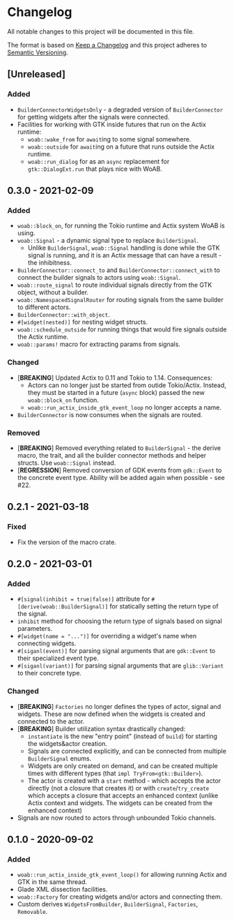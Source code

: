 # Changelog
All notable changes to this project will be documented in this file.

The format is based on [Keep a Changelog](http://keepachangelog.com/en/1.0.0/)
and this project adheres to [Semantic Versioning](http://semver.org/spec/v2.0.0.html).

## [Unreleased]
### Added
- `BuilderConnectorWidgetsOnly` - a degraded version of `BuilderConnector` for
  getting widgets after the signals were connected.
- Facilities for working with GTK inside futures that run on the Actix runtime:
  - `woab::wake_from` for `await`ing to some signal somewhere.
  - `woab::outside` for `await`ing on a future that runs outside the Actix runtime.
  - `woab::run_dialog` for as an `async` replacement for `gtk::DialogExt.run`
    that plays nice with WoAB.

## 0.3.0 - 2021-02-09
### Added
- `woab::block_on`, for running the Tokio runtime and Actix system WoAB is
  using.
- `woab::Signal` - a dynamic signal type to replace `BuilderSignal`.
  - Unlike `BuilderSignal`, `woab::Signal` handling is done while the GTK
    signal is running, and it is an Actix message that can have a result - the
    inhibitness.
- `BuilderConnector::connect_to` and `BuilderConnector::connect_with` to
  connect the builder signals to actors using `woab::Signal`.
- `woab::route_signal` to route individual signals directly from the GTK
  object, without a builder.
- `woab::NamespacedSignalRouter` for routing signals from the same builder to
  different actors.
- `BuilderConnector::with_object`.
- `#[widget(nested)]` for nesting widget structs.
- `woab::schedule_outside` for running things that would fire signals outside
  the Actix runtime.
- `woab::params!` macro for extracting params from signals.

### Changed
- [**BREAKING**] Updated Actix to 0.11 and Tokio to 1.14. Consequences:
  - Actors can no longer just be started from outide Tokio/Actix. Instead, they
    must be started in a future (`async` block) passed the new `woab::block_on`
    function.
  - `woab::run_actix_inside_gtk_event_loop` no longer accepts a name.
- `BuilderConnector` is now consumes when the signals are routed.

### Removed
- [**BREAKING**] Removed everything related to `BuilderSignal` - the derive
  macro, the trait, and all the builder connector methods and helper structs.
  Use `woab::Signal` instead.
- [**REGRESSION**] Removed conversion of GDK events from `gdk::Event` to the
  concrete event type. Ability will be added again when possible - see #22.

## 0.2.1 - 2021-03-18
### Fixed
- Fix the version of the macro crate.

## 0.2.0 - 2021-03-01
### Added
- `#[signal(inhibit = true|false)]` attribute for
  `#[derive(woab::BuilderSignal)]` for statically setting the return type of
  the signal.
- `inhibit` method for choosing the return type of signals based on signal
  parameters.
- `#[widget(name = "...")]` for overriding a widget's name when connecting widgets.
- `#[siganl(event)]` for parsing signal arguments that are `gdk::Event` to
  their specialized event type.
- `#[siganl(variant)]` for parsing signal arguments that are `glib::Variant` to
  their concrete type.

### Changed
- [**BREAKING**] `Factories` no longer defines the types of actor, signal and
  widgets. These are now defined when the widgets is created and connected to
  the actor.
- [**BREAKING**] Builder utilization syntax drastically changed:
  - `instantiate` is the new "entry point" (instead of `build`) for starting
    the widgets&actor creation.
  - Signals are connected explicitly, and can be connected from multiple
    `BuilderSignal` enums.
  - Widgets are only created on demand, and can be created multiple times with
    different types (that `impl TryFrom<gtk::Builder>`).
  - The actor is created with a `start` method - which accepts the actor
    directly (not a closure that creates it) or with `create`/`try_create`
    which accepts a closure that accepts an enhanced context (unlike Actix
    context and widgets. The widgets can be created from the enhanced context)
- Signals are now routed to actors through unbounded Tokio channels.

## 0.1.0 - 2020-09-02
### Added
- `woab::run_actix_inside_gtk_event_loop()` for allowing running Actix and GTK in the same thread.
- Glade XML dissection facilities.
- `woab::Factory` for creating widgets and/or actors and connecting them.
- Custom derives `WidgetsFromBuilder`, `BuilderSignal`, `Factories`, `Removable`.
